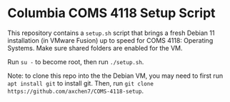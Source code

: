 # Columbia COMS 4118 Setup Script

This repository contains a `setup.sh` script that brings a fresh Debian 11 installation (in VMware Fusion) up to speed for COMS 4118: Operating Systems. Make sure shared folders are enabled for the VM.

Run `su -` to become root, then run `./setup.sh`.

Note: to clone this repo into the the Debian VM, you may need to first run `apt install git` to install git. Then, run `git clone https://github.com/axchen7/COMS-4118-setup`.
